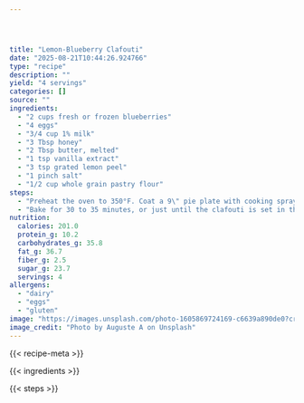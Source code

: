 ```yaml
---




title: "Lemon-Blueberry Clafouti"
date: "2025-08-21T10:44:26.924766"
type: "recipe"
description: ""
yield: "4 servings"
categories: []
source: ""
ingredients:
  - "2 cups fresh or frozen blueberries"
  - "4 eggs"
  - "3/4 cup 1% milk"
  - "3 Tbsp honey"
  - "2 Tbsp butter, melted"
  - "1 tsp vanilla extract"
  - "3 tsp grated lemon peel"
  - "1 pinch salt"
  - "1/2 cup whole grain pastry flour"
steps:
  - "Preheat the oven to 350°F. Coat a 9\" pie plate with cooking spray. Scatter the blueberries in the pie plate and set aside. In a bowl, whisk together the eggs, milk, honey, butter, vanilla, lemon peel, and salt. Stir in the flour until blended. Pour the batter over the blueberries."
  - "Bake for 30 to 35 minutes, or just until the clafouti is set in the center. Serve hot. Note: If using frozen blueberries, thaw and drain on paper towels before using."
nutrition:
  calories: 201.0
  protein_g: 10.2
  carbohydrates_g: 35.8
  fat_g: 36.7
  fiber_g: 2.5
  sugar_g: 23.7
  servings: 4
allergens:
  - "dairy"
  - "eggs"
  - "gluten"
image: "https://images.unsplash.com/photo-1605869724169-c6639a890de0?crop=entropy&cs=tinysrgb&fit=max&fm=jpg&ixid=M3w3OTQ5MzV8MHwxfHNlYXJjaHwxfHxsZW1vbi1ibHVlYmVycnklMjBjbGFmb3V0aSUyMGZvb2R8ZW58MXwwfHx8MTc1NTc5NTg2MXww&ixlib=rb-4.1.0&q=80&w=1080"
image_credit: "Photo by Auguste A on Unsplash"
---
```


{{< recipe-meta >}}

{{< ingredients >}}

{{< steps >}}
